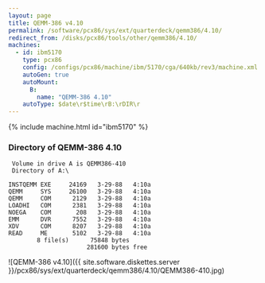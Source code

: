 ```yaml
---
layout: page
title: QEMM-386 v4.10
permalink: /software/pcx86/sys/ext/quarterdeck/qemm386/4.10/
redirect_from: /disks/pcx86/tools/other/qemm386/4.10/
machines:
  - id: ibm5170
    type: pcx86
    config: /configs/pcx86/machine/ibm/5170/cga/640kb/rev3/machine.xml
    autoGen: true
    autoMount:
      B:
        name: "QEMM-386 4.10"
    autoType: $date\r$time\rB:\rDIR\r
---
```


{% include machine.html id="ibm5170" %}

### Directory of QEMM-386 4.10

     Volume in drive A is QEMM386-410
     Directory of A:\

    INSTQEMM EXE     24169   3-29-88   4:10a
    QEMM     SYS     26100   3-29-88   4:10a
    QEMM     COM      2129   3-29-88   4:10a
    LOADHI   COM      2381   3-29-88   4:10a
    NOEGA    COM       208   3-29-88   4:10a
    EMM      DVR      7552   3-29-88   4:10a
    XDV      COM      8207   3-29-88   4:10a
    READ     ME       5102   3-29-88   4:10a
            8 file(s)      75848 bytes
                          281600 bytes free

![QEMM-386 v4.10]({{ site.software.diskettes.server }}/pcx86/sys/ext/quarterdeck/qemm386/4.10/QEMM386-410.jpg)
